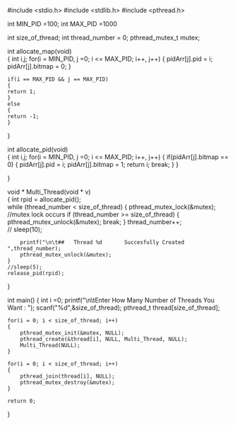 #include <stdio.h>
#include <stdlib.h>
#include <pthread.h>



int  MIN_PID =100;
int  MAX_PID =1000

int size_of_thread;
int thread_number = 0;
pthread_mutex_t mutex;

int allocate_map(void)                                  
{
    int i,j;
    for(i = MIN_PID, j =0; i <= MAX_PID; i++, j++)
    {
        pidArr[j].pid = i;
        pidArr[j].bitmap = 0;
    }

    if(i == MAX_PID && j == MAX_PID)
    {
    return 1;
	}
    else
    {
	return -1;
	}
}

int allocate_pid(void)                                
{
	int i,j;
    for(i = MIN_PID, j =0; i <= MAX_PID; i++, j++)
    {
        if(pidArr[j].bitmap == 0)
        {
            pidArr[j].pid = i;
            pidArr[j].bitmap = 1;
            return i;
            break;
        }
    }
	
}



void * Multi_Thread(void * v)                         
{
    int rpid = allocate_pid();      
	while (thread_number < size_of_thread)
    {
        pthread_mutex_lock(&mutex);     //mutex lock occurs
        if (thread_number >= size_of_thread)
        {
            pthread_mutex_unlock(&mutex);
            break;
        }
        thread_number++;                    
     //   sleep(10);
        
        printf("\n\t##   Thread %d       Succesfully Created   ",thread_number);
        pthread_mutex_unlock(&mutex);      
    }
    //sleep(5);
    release_pid(rpid);         
    
}

int main()
{
    int i =0;
    printf("\n\tEnter How Many Number of Threads You Want : ");
    scanf("%d",&size_of_thread);
    pthread_t thread[size_of_thread];


    for(i = 0; i < size_of_thread; i++)
    {
        pthread_mutex_init(&mutex, NULL);
        pthread_create(&thread[i], NULL, Multi_Thread, NULL);
        Multi_Thread(NULL);
    }

    for(i = 0; i < size_of_thread; i++)
    {
        pthread_join(thread[i], NULL);
        pthread_mutex_destroy(&mutex);
    }
	
    return 0;
}
